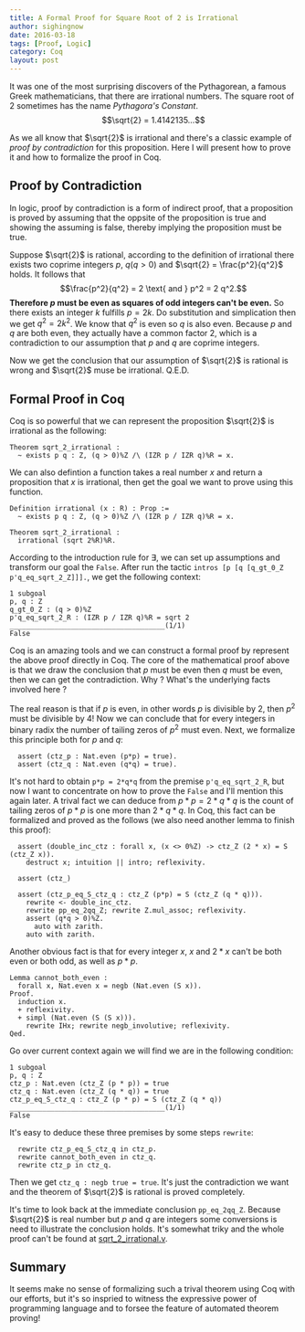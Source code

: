 ```yaml
---
title: A Formal Proof for Square Root of 2 is Irrational
author: sighingnow
date: 2016-03-18
tags: [Proof, Logic]
category: Coq
layout: post
---
```


It was one of the most surprising discovers of the Pythagorean, a famous Greek mathematicians, that there are irrational
numbers. The square root of $2$ sometimes has the name _Pythagora's Constant_.
$$\sqrt{2} = 1.4142135...$$

<!--more-->

As we all know that $\sqrt{2}$ is irrational and there's a classic example of _proof by contradiction_ for this proposition.
Here I will present how to prove it and how to formalize the proof in Coq.

Proof by Contradiction
----------------------

In logic, proof by contradiction is a form of indirect proof, that a proposition is proved by assuming that the oppsite of
the proposition is true and showing the assuming is false, thereby implying the proposition must be true.

Suppose $\sqrt{2}$ is rational, according to the definition of irrational there exists two coprime integers $p$, $q (q > 0)$ and
$\sqrt{2} = \frac{p^2}{q^2}$ holds. It follows that $$\frac{p^2}{q^2} = 2 \text{  and  } p^2 = 2 q^2.$$
**Therefore $p$ must be even as squares of odd integers can't be even.** So there exists an integer $k$ fulfills $p = 2 k$.
Do substitution and simplication then we get $q^2 = 2 k^2$. We know that $q^2$ is even so $q$ is also even.
Because $p$ and $q$ are both even, they actually have a common factor $2$, which is a contradiction to our assumption that
$p$ and $q$ are coprime integers.

Now we get the conclusion that our assumption of $\sqrt{2}$ is rational is wrong and $\sqrt{2}$ muse be irrational. Q.E.D.

Formal Proof in Coq
-------------------

Coq is so powerful that we can represent the proposition $\sqrt{2}$ is irrational as the following:

~~~coq
Theorem sqrt_2_irrational :
  ~ exists p q : Z, (q > 0)%Z /\ (IZR p / IZR q)%R = x.
~~~

We can also defintion a function takes a real number $x$ and return a proposition that $x$ is irrational, then get the
goal we want to prove using this function.

~~~coq
Definition irrational (x : R) : Prop :=
  ~ exists p q : Z, (q > 0)%Z /\ (IZR p / IZR q)%R = x.

Theorem sqrt_2_irrational :
  irrational (sqrt 2%R)%R.
~~~

According to the introduction rule for $\exists$, we can set up assumptions and transform our goal the `False`. After run
the tactic `intros [p [q [q_gt_0_Z p'q_eq_sqrt_2_Z]]].`, we get the following context:

~~~
1 subgoal
p, q : Z
q_gt_0_Z : (q > 0)%Z
p'q_eq_sqrt_2_R : (IZR p / IZR q)%R = sqrt 2
______________________________________(1/1)
False
~~~

Coq is an amazing tools and we can construct a formal proof by represent the above proof directly in Coq. The core of the
mathematical proof above is that we draw the conclusion that $p$ must be even then $q$ must be even, then we can get the
contradiction. Why ? What's the underlying facts involved here ?

The real reason is that if $p$ is even, in other words $p$ is divisible by $2$, then $p^2$ must be divisible by $4$!
Now we can conclude that for every integers in binary radix the number of tailing zeros of $p^2$ must even. Next, we
formalize this principle both for $p$ and $q$:

~~~coq
  assert (ctz_p : Nat.even (p*p) = true).
  assert (ctz_q : Nat.even (q*q) = true).
~~~

It's not hard to obtain `p*p = 2*q*q` from the premise `p'q_eq_sqrt_2_R`, but now I want to concentrate on how to prove the
`False` and I'll mention this again later. A trival fact we can deduce from $p*p=2*q*q$ is the count of tailing zeros
of $p*p$ is one more than $2*q*q$. In Coq, this fact can be formalized and proved as
the follows (we also need another lemma to finish this proof):

~~~coq
  assert (double_inc_ctz : forall x, (x <> 0%Z) -> ctz_Z (2 * x) = S (ctz_Z x)).
    destruct x; intuition || intro; reflexivity.

  assert (ctz_)

  assert (ctz_p_eq_S_ctz_q : ctz_Z (p*p) = S (ctz_Z (q * q))).
    rewrite <- double_inc_ctz.
    rewrite pp_eq_2qq_Z; rewrite Z.mul_assoc; reflexivity.
    assert (q*q > 0)%Z.
      auto with zarith.
    auto with zarith.
~~~

Another obvious fact is that for every integer $x$, $x$ and $2*x$ can't be both even or both odd, as well as $p*p$.

~~~coq
Lemma cannot_both_even :
  forall x, Nat.even x = negb (Nat.even (S x)).
Proof.
  induction x.
  + reflexivity.
  + simpl (Nat.even (S (S x))).
    rewrite IHx; rewrite negb_involutive; reflexivity.
Qed.
~~~

Go over current context again we will find we are in the following condition:

~~~
1 subgoal
p, q : Z
ctz_p : Nat.even (ctz_Z (p * p)) = true
ctz_q : Nat.even (ctz_Z (q * q)) = true
ctz_p_eq_S_ctz_q : ctz_Z (p * p) = S (ctz_Z (q * q))
______________________________________(1/1)
False
~~~

It's easy to deduce these three premises by some steps `rewrite`:

~~~coq
  rewrite ctz_p_eq_S_ctz_q in ctz_p.
  rewrite cannot_both_even in ctz_q.
  rewrite ctz_p in ctz_q.
~~~

Then we get `ctz_q : negb true = true`. It's just the contradiction we want and the theorem of $\sqrt{2}$ is rational is
proved completely.

It's time to look back at the immediate conclusion `pp_eq_2qq_Z`. Because $\sqrt{2}$ is real number but $p$ and $q$ are
integers some conversions is need to illustrate the conclusion holds. It's somewhat triky and the whole proof can't
be found at [sqrt_2_irrational.v]({{site.url}}/resource/a_formal_proof_for_sqrt_2_is_irrational/sqrt_2_irrational.v).

Summary
-------

It seems make no sense of formalizing such a trival theorem using Coq with our efforts, but it's so inspried to witness
the expressive power of programming language and to forsee the feature of automated theorem proving!

